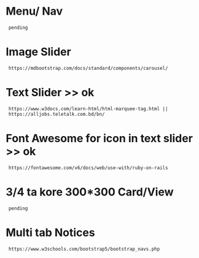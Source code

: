 # Menu/ Nav
     pending
# Image Slider
     https://mdbootstrap.com/docs/standard/components/carousel/
# Text Slider >> ok
     https://www.w3docs.com/learn-html/html-marquee-tag.html || 
     https://alljobs.teletalk.com.bd/bn/
# Font Awesome for icon in text slider >> ok
     https://fontawesome.com/v6/docs/web/use-with/ruby-on-rails
# 3/4 ta kore 300*300 Card/View
     pending
# Multi tab Notices
     https://www.w3schools.com/bootstrap5/bootstrap_navs.php
